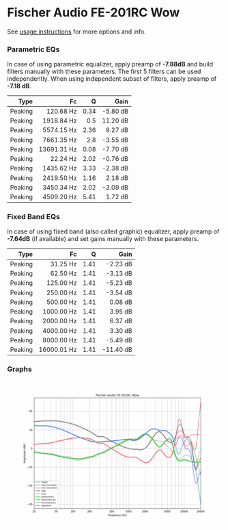 # Fischer Audio FE-201RC Wow
See [usage instructions](https://github.com/jaakkopasanen/AutoEq#usage) for more options and info.

### Parametric EQs
In case of using parametric equalizer, apply preamp of **-7.88dB** and build filters manually
with these parameters. The first 5 filters can be used independently.
When using independent subset of filters, apply preamp of **-7.18 dB**.

| Type    | Fc          |    Q | Gain     |
|--------:|------------:|-----:|---------:|
| Peaking | 120.68 Hz   | 0.34 | -5.80 dB |
| Peaking | 1918.84 Hz  | 0.5  | 11.20 dB |
| Peaking | 5574.15 Hz  | 2.36 | 9.27 dB  |
| Peaking | 7661.35 Hz  | 2.8  | -3.55 dB |
| Peaking | 13691.31 Hz | 0.08 | -7.70 dB |
| Peaking | 22.24 Hz    | 2.02 | -0.76 dB |
| Peaking | 1435.62 Hz  | 3.33 | -2.38 dB |
| Peaking | 2419.50 Hz  | 1.16 | 2.18 dB  |
| Peaking | 3450.34 Hz  | 2.02 | -3.09 dB |
| Peaking | 4509.20 Hz  | 5.41 | 1.72 dB  |

### Fixed Band EQs
In case of using fixed band (also called graphic) equalizer, apply preamp of **-7.64dB**
(if available) and set gains manually with these parameters.

| Type    | Fc          |    Q | Gain      |
|--------:|------------:|-----:|----------:|
| Peaking | 31.25 Hz    | 1.41 | -2.23 dB  |
| Peaking | 62.50 Hz    | 1.41 | -3.13 dB  |
| Peaking | 125.00 Hz   | 1.41 | -5.23 dB  |
| Peaking | 250.00 Hz   | 1.41 | -3.54 dB  |
| Peaking | 500.00 Hz   | 1.41 | 0.08 dB   |
| Peaking | 1000.00 Hz  | 1.41 | 3.95 dB   |
| Peaking | 2000.00 Hz  | 1.41 | 6.37 dB   |
| Peaking | 4000.00 Hz  | 1.41 | 3.30 dB   |
| Peaking | 8000.00 Hz  | 1.41 | -5.49 dB  |
| Peaking | 16000.01 Hz | 1.41 | -11.40 dB |

### Graphs
![](./Fischer%20Audio%20FE-201RC%20Wow.png)